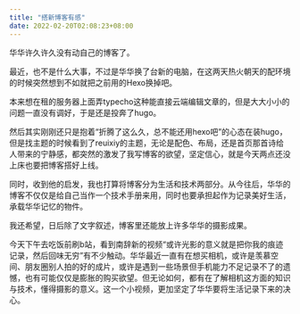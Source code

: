 ```yaml
---
title: "搭新博客有感"
date: 2022-02-20T02:08:23+08:00
---
```


华华许久许久没有动自己的博客了。

最近，也不是什么大事，不过是华华换了台新的电脑，在这两天热火朝天的配环境的时候突然想到不如就把之前用的Hexo换掉吧。

本来想在租的服务器上面弄typecho这种能直接云端编辑文章的，但是大大小小的问题一直没有调好，于是还是投奔了hugo。

然后其实刚刚还只是抱着“折腾了这么久，总不能还用hexo吧”的心态在装hugo，但是找主题的时候看到了reuixiy的主题，无论是配色、布局，还是首页那首诗给人带来的宁静感，都突然的激发了我写博客的欲望，坚定信心，就是今天两点还没上床也要把博客搭好上线。

同时，收到他的启发，我也打算将博客分为生活和技术两部分。从今往后，华华的博客不仅仅是给自己当作一个技术手册来用，同时也要承担起作为记录美好生活，承载华华记忆的物件。

我还希望，日后除了文字叙述，博客里还能放上许多华华的摄影成果。

今天下午去吃饭前刷b站，看到南辞新的视频“或许光影的意义就是把你我的痕迹记录，然后回味无穷”有不少触动。华华最近一直有在想买相机，或许是羡慕空间、朋友圈别人拍的好的成片，或许是遇到一些场景但手机能力不足记录不了的遗憾，也有可能仅仅是膨胀的购买欲望。但无论如何，都有在了解相机这方面的知识与技术，懂得摄影的意义。这一个小视频，更加坚定了华华要将生活记录下来的决心。
